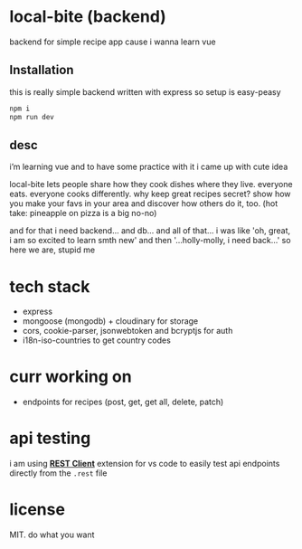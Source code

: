 # local-bite (backend)

backend for simple recipe app cause i wanna learn vue

## Installation

this is really simple backend written with express so setup is easy-peasy

```bash
npm i
npm run dev
```

## desc

i’m learning vue and to have some practice with it i came up with cute idea

local-bite lets people share how they cook dishes where they live.
everyone eats. everyone cooks differently. why keep great recipes secret?
show how you make your favs in your area and discover how others do it, too.
(hot take: pineapple on pizza is a big no-no)

and for that i need backend... and db... and all of that...
i was like 'oh, great, i am so excited to learn smth new' and then '...holly-molly, i need back...'
so here we are, stupid me

# tech stack
- express
- mongoose (mongodb) + cloudinary for storage
- cors, cookie-parser, jsonwebtoken and bcryptjs for auth
- i18n-iso-countries to get country codes

# curr working on
- endpoints for recipes (post, get, get all, delete, patch)

# api testing

i am using [**REST Client**](https://marketplace.visualstudio.com/items?itemName=humao.rest-client) extension for vs code to easily test api endpoints directly from the `.rest` file

# license
MIT. do what you want